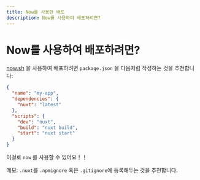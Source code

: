 ```yaml
---
title: Now를 사용한 배포
description: Now를 사용하여 배포하려면?
---
```


# Now를 사용하여 배포하려면?

[now.sh](https://zeit.co/now) 을 사용하여 배포하려면 `package.json` 을 다음처럼 작성하는 것을 추천합니다:

```json
{
  "name": "my-app",
  "dependencies": {
    "nuxt": "latest"
  },
  "scripts": {
    "dev": "nuxt",
    "build": "nuxt build",
    "start": "nuxt start"
  }
}
```

이걸로 `now` 를 사용할 수 있어요！！

메모: `.nuxt`를 `.npmignore` 혹은 `.gitignore`에 등록해두는 것을 추천합니다.

